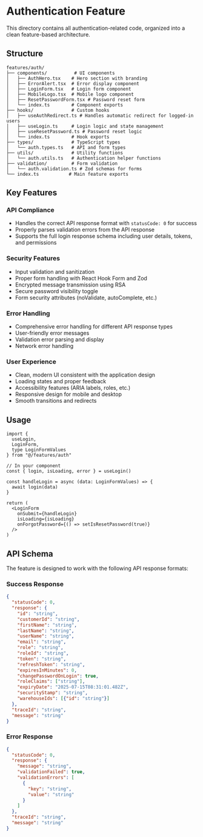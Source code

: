 # Authentication Feature

This directory contains all authentication-related code, organized into a clean feature-based architecture.

## Structure

```
features/auth/
├── components/          # UI components
│   ├── AuthHero.tsx    # Hero section with branding
│   ├── ErrorAlert.tsx  # Error display component
│   ├── LoginForm.tsx   # Login form component
│   ├── MobileLogo.tsx  # Mobile logo component
│   ├── ResetPasswordForm.tsx # Password reset form
│   └── index.ts        # Component exports
├── hooks/              # Custom hooks
│   ├── useAuthRedirect.ts # Handles automatic redirect for logged-in users
│   ├── useLogin.ts     # Login logic and state management
│   ├── useResetPassword.ts # Password reset logic
│   └── index.ts        # Hook exports
├── types/              # TypeScript types
│   └── auth.types.ts   # API and form types
├── utils/              # Utility functions
│   └── auth.utils.ts   # Authentication helper functions
├── validation/         # Form validation
│   └── auth.validation.ts # Zod schemas for forms
└── index.ts           # Main feature exports
```

## Key Features

### API Compliance
- Handles the correct API response format with `statusCode: 0` for success
- Properly parses validation errors from the API response
- Supports the full login response schema including user details, tokens, and permissions

### Security Features
- Input validation and sanitization
- Proper form handling with React Hook Form and Zod
- Encrypted message transmission using RSA
- Secure password visibility toggle
- Form security attributes (noValidate, autoComplete, etc.)

### Error Handling
- Comprehensive error handling for different API response types
- User-friendly error messages
- Validation error parsing and display
- Network error handling

### User Experience
- Clean, modern UI consistent with the application design
- Loading states and proper feedback
- Accessibility features (ARIA labels, roles, etc.)
- Responsive design for mobile and desktop
- Smooth transitions and redirects

## Usage

```tsx
import { 
  useLogin, 
  LoginForm, 
  type LoginFormValues 
} from "@/features/auth"

// In your component
const { login, isLoading, error } = useLogin()

const handleLogin = async (data: LoginFormValues) => {
  await login(data)
}

return (
  <LoginForm 
    onSubmit={handleLogin}
    isLoading={isLoading}
    onForgotPassword={() => setIsResetPassword(true)}
  />
)
```

## API Schema

The feature is designed to work with the following API response formats:

### Success Response
```json
{
  "statusCode": 0,
  "response": {
    "id": "string",
    "customerId": "string", 
    "firstName": "string",
    "lastName": "string",
    "userName": "string",
    "email": "string",
    "role": "string",
    "roleId": "string",
    "token": "string",
    "refreshToken": "string",
    "expiresInMinutes": 0,
    "changePasswordOnLogin": true,
    "roleClaims": ["string"],
    "expiryDate": "2025-07-15T08:31:01.482Z",
    "securityStamp": "string",
    "warehouseIds": [{"id": "string"}]
  },
  "traceId": "string",
  "message": "string"
}
```

### Error Response
```json
{
  "statusCode": 0,
  "response": {
    "message": "string",
    "validationFailed": true,
    "validationErrors": [
      {
        "key": "string",
        "value": "string"
      }
    ]
  },
  "traceId": "string", 
  "message": "string"
}
```
